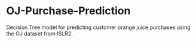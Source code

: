 # OJ-Purchase-Prediction
Decision Tree model for predicting customer orange juice purchases using the OJ dataset from ISLR2.
